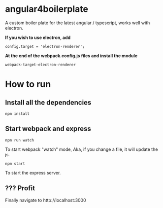 # angular4boilerplate
A custom boiler plate for the latest angular / typescript, works well with electron.

**If you wish to use electron, add**

```
config.target = 'electron-renderer';
```
**At the end of the webpack.config.js files and install the module**
```
webpack-target-electron-renderer
```



# How to run
## Install all the dependencies
```
npm install
```
## Start webpack and express
```
npm run watch
```

To start webpack "watch" mode, Aka, if you change a file, it will update the js.

```
npm start
```

To start the express server.

## ??? Profit
Finally navigate to http://localhost:3000

